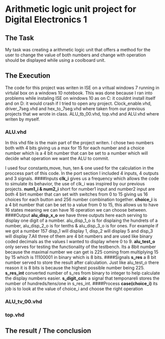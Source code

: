 # Arithmetic logic unit project for Digital Electronics 1
## The Task
My task was creating a arithmetic logic unit that offers a method for the user to change the value of both numbers and change with operation should be displayed while using a coolboard unit.
## The Execution
The code for this project was writen in ISE on a vritual windows 7 running in virtulal box on a windows 10 notebook. This was done because I ran into problems while instaling ISE on windows 10 as on C: it couldnt install itself and on D: it would crash if I tried to open any project. Clock_enable.vhd, driver_7seg.vhd and hex_to_7seg.vhd where taken from our previous projects that we wrote in class. ALU_tb_00.vhd, top.vhd and ALU.vhd where writen by myself. 
### ALU.vhd
In this vhd file is the main part of the project writen. I chose two numbers both with 4 bits giving us a max for 15 for each number and a choice number which is a 4 bit number that can be set to a number which will decide what operation we want the ALU to commit.

I used four constants,move, hun, ten & one used for the calculation in the proccess part of this code. In the port section I included 4 inputs, 4 outputs and 3 signals.
####Inputs
**clk_i** gives us a frequency which allows the code to simulate its behavior, the use of clk_i was inspired by our previous projects.
**num1_i & num2_i** short for number1 input and number2 input are both 4 birt number that can set with switches from 0 to 15 giving us 16 choices for each button and 256 number combination together.
**choice_i** is a 4 bit number that can be set to a value from 0 to 15, this allows us to have 16 states meaning we can have 16 operation we can choose between.
####Output
**alu_disp_x_o** we have three outputs here each serving to display one digit of a number. alu_disp_1_o is for displaing the hundrets of a number, alu_disp_2_o is for tenths & alu_disp_3_o is for ones. For example if we got a number 157 disp_1 will display 1, disp_2 will display 5 and disp_3 will display 7.All three of them are 4 bit numbers and are used like binary coded decimals as the values I wanted to display where 0 to 9.
**alu_test_o** only serves for testing the functionality of the testbench. Its a 8bit number because the maximal number we can get is 225 coming from multiplying 15 by 15 which is 11100001 in binary which is 8 bits.
####Signals
**s_res** a 8 bit number served to store the result after calculation. Just like alu_test_o there reason it is 8 bits is because the highest possible number being 225.
**s_res_int** converted number of s_res from binary to integer to help calculate the display numbers easier.
**s_digit_calc** a signal that temponareli stores the number of hundreds/tens/one in s_res_int.
####Process
**case(choice_i)** its job is to look at the value of choice_i and choose the right operation

### ALU_tv_00.vhd
### top.vhd
## The result / The conclusion

